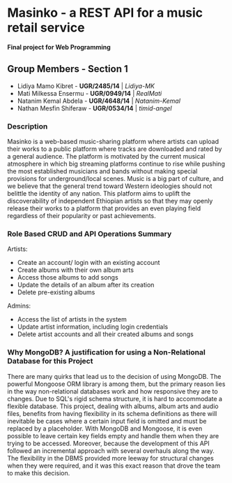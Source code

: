 # Masinko - a REST API for a music retail service
**Final project for Web Programming**

## Group Members - Section 1

- Lidiya Mamo Kibret - **UGR/2485/14**   |   _Lidiya-MK_
- Mati Milkessa Ensermu - **UGR/0949/14**   |   _RealMati_
- Natanim Kemal Abdela - **UGR/4648/14**   |   _Natanim-Kemal_
- Nathan Mesfin Shiferaw - **UGR/0534/14**   |   _timid-angel_

### Description
Masinko is a web-based music-sharing platform where artists can upload their works to a public platform where tracks are downloaded and rated by a general audience. The platform is motivated by the current musical atmosphere in which big streaming platforms continue to rise while pushing the most established musicians and bands without making special provisions for underground/local scenes. Music is a big part of culture, and we believe that the general trend toward Western
ideologies should not belittle the identity of any nation. This platform aims to uplift the discoverability of independent Ethiopian artists so that they may openly release their works to a platform that provides an even playing field regardless of their popularity or past achievements.

### Role Based CRUD and API Operations Summary

Artists:
- Create an account/ login with an existing account
- Create albums with their own album arts
- Access those albums to add songs
- Update the details of an album after its creation
- Delete pre-existing albums

Admins:
- Access the list of artists in the system
- Update artist information, including login credentials
- Delete artist accounts and all their created albums and songs


### Why MongoDB? A justification for using a Non-Relational Database for this Project
There are many quirks that lead us to the decision of using MongoDB. The powerful Mongoose ORM library is among them, but the primary reason lies in the way non-relational databases work and how responsive they are to changes. Due to SQL's rigid schema structure, it is hard to accommodate a flexible database. This project, dealing with albums, album arts and audio files, benefits from having flexibility in its schema definitions as there will inevitable be cases where a certain input field is omitted and must be replaced by a placeholder. With MongoDB and Mongoose, it is even possible to leave certain key fields empty and handle them when they are trying to be accessed. Moreover, because the development of this API followed an incremental approach with several overhauls along the way. The flexibility in the DBMS provided more leeway for structural changes when they were required, and it was this exact reason that drove the team to make this decision.